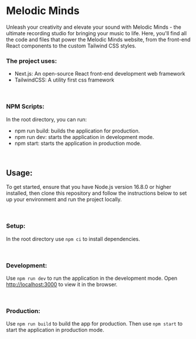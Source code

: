 # Melodic Minds

Unleash your creativity and elevate your sound with Melodic Minds - the ultimate recording studio for bringing your music to life. Here, you'll find all the code and files that power the Melodic Minds website, from the front-end React components to the custom Tailwind CSS styles.

### The project uses:

- Next.js: An open-source React front-end development web framework
- TailwindCSS: A utility first css framework

<br />

### NPM Scripts:

In the root directory, you can run:

- npm run build: builds the application for production.
- npm run dev: starts the application in development mode.
- npm start: starts the application in production mode.

<br/>

## Usage:

To get started, ensure that you have Node.js version 16.8.0 or higher installed, then clone this repository and follow the instructions below to set up your environment and run the project locally.

<br/>

### Setup:

In the root directory use `npm ci` to install dependencies.

<br/>

### Development:

Use `npm run dev` to run the application in the development mode. Open [http://localhost:3000](http://localhost:3000) to view it in the browser.

<br/>

### Production:

Use `npm run build` to build the app for production. Then use `npm start` to start the application in production mode.
